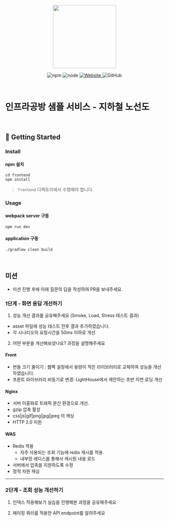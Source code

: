 <p align="center">
    <img width="200px;" src="https://raw.githubusercontent.com/woowacourse/atdd-subway-admin-frontend/master/images/main_logo.png"/>
</p>
<p align="center">
  <img alt="npm" src="https://img.shields.io/badge/npm-%3E%3D%205.5.0-blue">
  <img alt="node" src="https://img.shields.io/badge/node-%3E%3D%209.3.0-blue">
  <a href="https://edu.nextstep.camp/c/R89PYi5H" alt="nextstep atdd">
    <img alt="Website" src="https://img.shields.io/website?url=https%3A%2F%2Fedu.nextstep.camp%2Fc%2FR89PYi5H">
  </a>
  <img alt="GitHub" src="https://img.shields.io/github/license/next-step/atdd-subway-service">
</p>

<br>

# 인프라공방 샘플 서비스 - 지하철 노선도

<br>

## 🚀 Getting Started

### Install
#### npm 설치
```
cd frontend
npm install
```
> `frontend` 디렉토리에서 수행해야 합니다.

### Usage
#### webpack server 구동
```
npm run dev
```
#### application 구동
```
./gradlew clean build
```
<br>

## 미션

* 미션 진행 후에 아래 질문의 답을 작성하여 PR을 보내주세요.

### 1단계 - 화면 응답 개선하기
1. 성능 개선 결과를 공유해주세요 (Smoke, Load, Stress 테스트 결과)
- asset 파일에 성능 테스트 전후 결과 추가하였습니다.
- 각 시나리오의 요청시간을 50ms 이하로 개선

2. 어떤 부분을 개선해보셨나요? 과정을 설명해주세요
#### Front
- 번들 크기 줄이기 : 웹팩 설정에서 용량이 작은 라이브러리로 교체하여 성능을 개선하였습니다.
- 프론트 라이브러리 비동기로 변경: LightHouse에서 제안하는 초반 지연 로딩 개선
#### Nginx
- 서버 이중화로 트래픽 분산 환경으로 개선.
- gzip 압축 활성
- css|js|gif|png|jpg|jpeg 의 캐싱  
- HTTP 2.0 지원

    
#### WAS
- Redis 적용
    - 자주 사용되는 조회 기능에 redis 캐시를 적용.
    - 내부망 레디스를 통해서 캐시된 내용 로드
- 서버에서 압축을 지원하도록 수정
- 정적 자원 캐싱

---

### 2단계 - 조회 성능 개선하기
1. 인덱스 적용해보기 실습을 진행해본 과정을 공유해주세요

2. 페이징 쿼리를 적용한 API endpoint를 알려주세요

